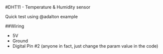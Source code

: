 #DHT11 - Temperature & Humidity sensor

Quick test using @adalton example

##Wiring

* 5V
* Ground
* Digital Pin #2 (anyone in fact, just change the param value in the code)
